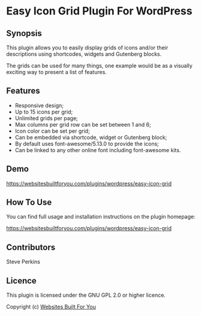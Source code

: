 # Easy Icon Grid Plugin For WordPress

## Synopsis
This plugin allows you to easily display grids of icons and/or their descriptions
using shortcodes, widgets and Gutenberg blocks.

The grids can be used for many things, one example would be as a visually exciting way to
present a list of features.

## Features
* Responsive design;
* Up to 15 icons per grid;
* Unlimited grids per page;
* Max columns per grid row can be set between 1 and 6;
* Icon color can be set per grid;
* Can be embedded via shortcode, widget or Gutenberg block;
* By default uses font-awesome/5.13.0 to provide the icons;
* Can be linked to any other online font including font-awesome kits.

## Demo
https://websitesbuiltforyou.com/plugins/wordpress/easy-icon-grid

## How To Use
You can find full usage and installation instructions on the plugin homepage:

https://websitesbuiltforyou.com/plugins/wordpress/easy-icon-grid

## Contributors
Steve Perkins

## Licence
This plugin is licensed under the GNU GPL 2.0 or higher licence.

Copyright (c) [Websites Built For You](https://websitesbuiltforyou.com)
